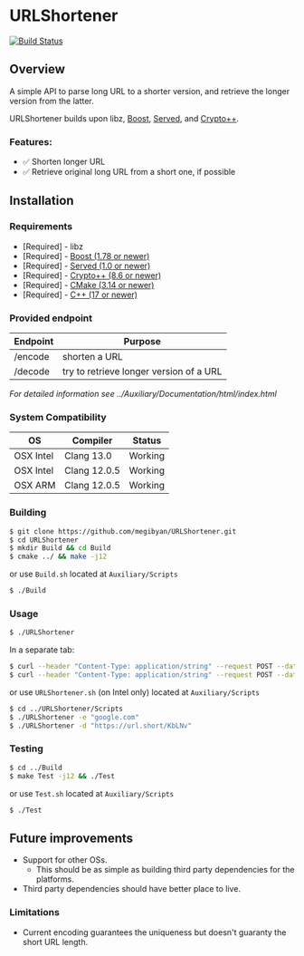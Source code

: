 URLShortener
============

[![Build Status](https://travis-ci.org/bowlofstew/served.png)](https://travis-ci.org/bowlofstew/served)

## Overview

A simple API to parse long URL to a shorter version, and retrieve the longer version from the latter.

URLShortener builds upon libz, [Boost](http://www.boost.org/), [Served](https://github.com/meltwater/served), and [Crypto++](https://cryptopp.com).

### Features:

* ✅ Shorten longer URL
* ✅ Retrieve original long URL from a short one, if possible

## Installation

### Requirements

* [Required] - libz
* [Required] - [Boost (1.78 or newer)](http://www.boost.org/)
* [Required] - [Served (1.0 or newer)](https://github.com/meltwater/served)
* [Required] - [Crypto++ (8.6 or newer)](https://cryptopp.com)
* [Required] - [CMake (3.14 or newer)](https://cmake.org)
* [Required] - [C++ (17 or newer)](https://en.cppreference.com/w/cpp/17)

### Provided endpoint

Endpoint               | Purpose
---------------------- | -----------------------------------
/encode                | shorten a URL
/decode                | try to retrieve longer version of a URL

*For detailed information see ../Auxiliary/Documentation/html/index.html*

### System Compatibility

OS           | Compiler      | Status
------------ | ------------- | -------------
OSX Intel    | Clang 13.0    | Working
OSX Intel    | Clang 12.0.5  | Working
OSX ARM    	 | Clang 12.0.5  | Working


### Building

```bash
$ git clone https://github.com/megibyan/URLShortener.git
$ cd URLShortener
$ mkdir Build && cd Build
$ cmake ../ && make -j12
```

or use `Build.sh` located at `Auxiliary/Scripts`

```bash
$ ./Build
```

### Usage
```bash
$ ./URLShortener
```

In a separate tab:

```bash
$ curl --header "Content-Type: application/string" --request POST --data "google.com" http://localhost:8080/encode
$ curl --header "Content-Type: application/string" --request POST --data "https://url.short/KbLNv" http://localhost:8080/decode
```

or use `URLShortener.sh` (on Intel only) located at `Auxiliary/Scripts`

```bash
$ cd ../URLShortener/Scripts
$ ./URLShortener -e "google.com"
$ ./URLShortener -d "https://url.short/KbLNv"
```

### Testing

```bash
$ cd ../Build
$ make Test -j12 && ./Test
```

or use `Test.sh` located at `Auxiliary/Scripts`

```bash
$ ./Test
```

## Future improvements
 - Support for other OSs.
   - This should be as simple as building third party dependencies for the platforms.
 - Third party dependencies should have better place to live.

### Limitations
  - Current encoding guarantees the uniqueness but doesn't guaranty the short URL length.
